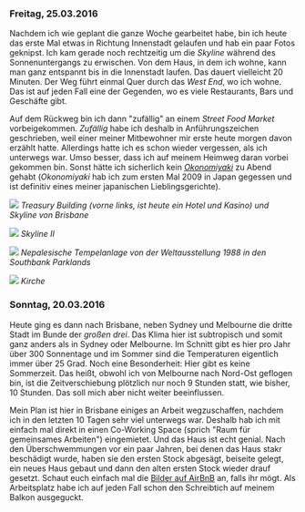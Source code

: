 ### Freitag, 25.03.2016

Nachdem ich wie geplant die ganze Woche gearbeitet habe, bin ich heute das erste Mal etwas in Richtung Innenstadt gelaufen und hab ein paar Fotos geknipst. Ich kam gerade noch rechtzeitig um die *Skyline* während des Sonnenuntergangs zu erwischen. Von dem Haus, in dem ich wohne, kann man ganz entspannt bis in die Innenstadt laufen. Das dauert vielleicht 20 Minuten. Der Weg führt einmal Quer durch das *West End*, wo ich wohne. Das ist auf jeden Fall eine der Gegenden, wo es viele Restaurants, Bars und Geschäfte gibt.

Auf dem Rückweg bin ich dann "zufällig" an einem *Street Food Market* vorbeigekommen. *Zufällig* habe ich deshalb in Anführungszeichen geschrieben, weil einer meiner Mitbewohner mir erste heute morgen davon erzählt hatte. Allerdings hatte ich es schon wieder vergessen, als ich unterwegs war. Umso besser, dass ich auf meinem Heimweg daran vorbei gekommen bin. Sonst hätte ich sicherlich kein [*Okonomiyaki*](https://de.wikipedia.org/wiki/Okonomiyaki) zu Abend gehabt (*Okonomiyaki* hab ich zum ersten Mal 2009 in Japan gegessen und ist definitiv eines meiner japanischen Lieblingsgerichte).

![](https://www.dropbox.com/s/58af3fawcuiz7ka/DSC_0475.jpg?dl=1)
*Treasury Building (vorne links, ist heute ein Hotel und Kasino) und Skyline von Brisbane*

![](https://www.dropbox.com/s/2cmb4oll8626dps/DSC_0478.jpg?dl=1)
*Skyline II*

![](https://www.dropbox.com/s/1b5rhlb3341jmno/DSC_0480.jpg?dl=1)
*Nepalesische Tempelanlage von der Weltausstellung 1988 in den Southbank Parklands*

![](https://www.dropbox.com/s/7blcnmavk9fnjqc/DSC_0499.jpg?dl=1)
*Kirche*

### Sonntag, 20.03.2016

Heute ging es dann nach Brisbane, neben Sydney und Melbourne die dritte Stadt im Bunde der *großen drei*. Das Klima hier ist subtropisch und somit ganz anders als in Sydney oder Melbourne. Im Schnitt gibt es hier pro Jahr über 300 Sonnentage und im Sommer sind die Temperaturen eigentlich immer über 25 Grad. Noch eine Besonderheit: Hier gibt es keine Sommerzeit. Das heißt, obwohl ich von Melbourne nach Nord-Ost geflogen bin, ist die Zeitverschiebung plötzlich nur noch 9 Stunden statt, wie bisher, 10 Stunden. Das soll mich aber nicht weiter beeinflussen.

Mein Plan ist hier in Brisbane einiges an Arbeit wegzuschaffen, nachdem ich in den letzten 10 Tagen sehr viel unterwegs war. Deshalb hab ich mit einfach mal direkt in einen Co-Working Space (sprich "Raum für gemeinsames Arbeiten") eingemietet. Und das Haus ist echt genial. Nach den Überschwemmungen vor ein paar Jahren, bei denen das Haus stakr beschädigt wurde, haben sie den ersten Stock abgesägt, beiseite gelegt, ein neues Haus gebaut und dann den alten ersten Stock wieder drauf gesetzt. Schaut euch einfach mal die [Bilder auf AirBnB](https://www.airbnb.com.au/rooms/4568686) an, falls ihr mögt. Als Arbeitsplatz habe ich auf jeden Fall schon den Schreibtich auf meinem Balkon ausgeguckt.
